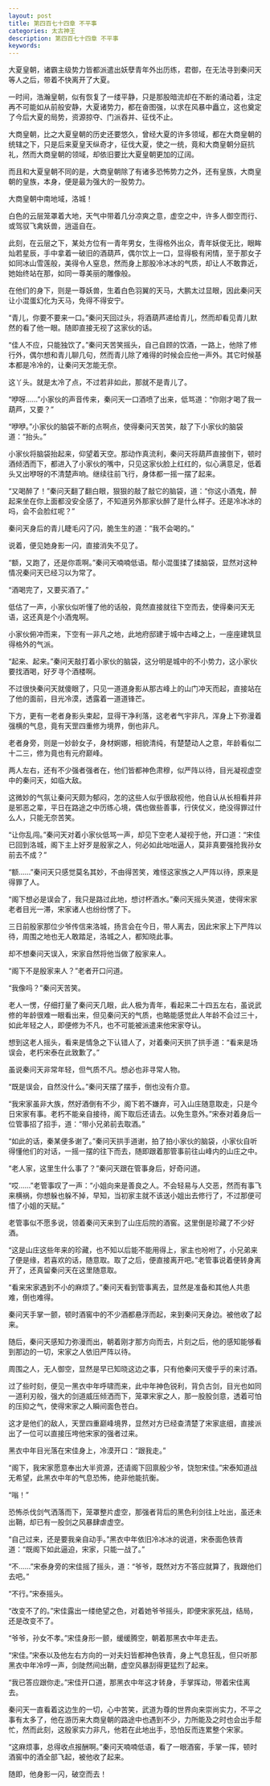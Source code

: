 ```yaml
---
layout: post
title: 第四百七十四章 不平事
categories: 太古神王
description: 第四百七十四章 不平事
keywords:
---
```


大夏皇朝，诸霸主级势力皆都派遣出妖孽青年外出历练，君御，在无法寻到秦问天等人之后，带着不快离开了大夏。

一时间，浩瀚皇朝，似有恢复了一缕平静，只是那股暗流却在不断的涌动着，注定再不可能如从前般安静，大夏诸势力，都在奋图强，以求在风暴中矗立，这也奠定了今后大夏的局势，资源掠夺、门派吞并、征伐不止。

大商皇朝，比之大夏皇朝的历史还要悠久，曾经大夏的许多领域，都在大商皇朝的统辖之下，只是后来夏皇天纵奇才，征伐大夏，使之一统，竟和大商皇朝分庭抗礼，然而大商皇朝的领域，却依旧要比大夏皇朝更加的辽阔。

而且和大夏皇朝不同的是，大商皇朝除了有诸多恐怖势力之外，还有皇族，大商皇朝的皇族，本身，便是最为强大的一股势力。

大商皇朝中南地域，洛城！

白色的云层笼罩着大地，天气中带着几分凉爽之意，虚空之中，许多人御空而行、或驾驭飞禽妖兽，逍遥自在。

此刻，在云层之下，某处方位有一青年男女，生得格外出众，青年妖俊无比，眼眸灿若星辰，手中拿着一破旧的酒葫芦，偶尔饮上一口，显得极有闲情，至于那女子如同冰山雪莲般，美得令人窒息，然而身上那股冷冰冰的气质，却让人不敢靠近，她始终站在那，如同一尊美丽的雕像般。

在他们的身下，则是一尊妖兽，生着白色羽翼的天马，大鹏太过显眼，因此秦问天让小混蛋幻化为天马，免得不得安宁。

“青儿，你要不要来一口。”秦问天回过头，将酒葫芦递给青儿，然而却看见青儿默然的看了他一眼。随即直接无视了这家伙的话。

“佳人不应，只能独饮了。”秦问天苦笑摇头，自己自顾的饮酒，一路上，他除了修行外，偶尔想和青儿聊几句，然而青儿除了难得的时候会应他一声外。其它时候基本都是冷冷的，让秦问天怎能无奈。

这丫头。就是太冷了点，不过若非如此，那就不是青儿了。

“咿呀……”小家伙的声音传来，秦问天一口酒喷了出来，低骂道：“你刚才喝了我一葫芦，又要？”

“咿咿。”小家伙的脑袋不断的点啊点，使得秦问天苦笑，敲了下小家伙的脑袋道：“抬头。”

小家伙将脑袋抬起来，仰望着天空。那动作真流利，秦问天将葫芦直接倒下，顿时酒倾洒而下，都进入了小家伙的嘴中，只见这家伙脸上红红的，似心满意足，低着头又出咿呀的不清楚声响。继续往前飞行，身体都一摇一摆了起来。

“又喝醉了！”秦问天翻了翻白眼，狠狠的敲了敲它的脑袋，道：“你这小酒鬼，醉起来坐在你上面都没安全感了，不知道另外那家伙醉了是什么样子。还是冷冰冰的吗，会不会脸红呢？”

秦问天身后的青儿睫毛闪了闪，脆生生的道：“我不会喝的。”

说着，便见她身影一闪，直接消失不见了。

“额，又跑了，还是你乖啊。”秦问天喃喃低语。帮小混蛋揉了揉脑袋，显然对这种情况秦问天已经习以为常了。

“酒喝完了，又要买酒了。”

低估了一声，小家伙似听懂了他的话般，竟然直接就往下空而去，使得秦问天无语，这还真是个小酒鬼啊。

小家伙俯冲而来，下空有一非凡之地，此地府邸建于城中古峰之上，一座座建筑显得格外的气派。

“起来、起来。”秦问天敲打着小家伙的脑袋，这分明是城中的不小势力，这小家伙要找酒喝，好歹寻个酒楼啊。

不过很快秦问天就傻眼了，只见一道道身影从那古峰上的山门冲天而起，直接站在了他的面前，目光冷漠，透露着一道道锋芒。

下方，更有一老者身影头束起，显得干净利落，这老者气宇非凡，浑身上下弥漫着强横的气息，竟有天罡四重修为境界，倒也非凡。

老者身旁，则是一妙龄女子，身材婀娜，相貌清纯，有楚楚动人之意，年龄看似二十二三，修为竟也有元府巅峰。

两人左右，还有不少强者强者在，他们皆都神色肃穆，似严阵以待，目光凝视虚空中的秦问天，如临大敌。

这微妙的气氛让秦问天颇为郁闷，怎的这些人似乎很敌视他，他自认从长相看并非是邪恶之辈，平日在路途之中历练心境，偶也做些善事，行侠仗义，绝没得罪过什么人，只能无奈苦笑。

“让你乱闯。”秦问天对着小家伙低骂一声，却见下空老人凝视于他，开口道：“宋佳已回到洛城，阁下主上好歹是殷家之人，何必如此咄咄逼人，莫非真要强抢我孙女前去不成？”

“额……”秦问天只感觉莫名其妙，不由得苦笑，难怪这家族之人严阵以待，原来是得罪了人。

“阁下想必是误会了，我只是路过此地，想讨杯酒水。”秦问天摇头笑道，使得宋家老者目光一滞，宋家诸人也纷纷愣了下。

三日前殷家那位少爷传信来洛城，扬言会在今日，带人离去，因此宋家上下严阵以待，周围之地也无人敢踏足，洛城之人，都知晓此事。

却不想秦问天误入，宋家自然将他当做了殷家来人。

“阁下不是殷家来人？”老者开口问道。

“我像吗？”秦问天苦笑。

老人一愣，仔细打量了秦问天几眼，此人极为青年，看起来二十四五左右，虽说武修的年龄很难一眼看出来，但见秦问天的气质，也略能感觉此人年龄不会过三十，如此年轻之人，即便修为不凡，也不可能被派遣来他宋家夺认。

想到这老人摇头，看来是情急之下认错人了，对着秦问天拱了拱手道：“看来是场误会，老朽宋泰在此致歉了。”

虽说秦问天非常年轻，但气质不凡。想必也非寻常人物。

“既是误会，自然没什么。”秦问天摆了摆手，倒也没有介意。

“我宋家虽非大族，然好酒倒有不少，阁下若不嫌弃，可入山庄随意取走，只是今日宋家有事。老朽不能亲自接待，阁下取后还请去。以免生意外。”宋泰对着身后一位管事招了招手，道：“带小兄弟前去取酒。”

“如此的话，秦某便多谢了。”秦问天拱手道谢，拍了拍小家伙的脑袋，小家伙自听得懂他们的对话，一摇一摆的往下而去，随即跟着那管事前往山峰内的山庄之中。

“老人家，这里生什么事了？”秦问天跟在管事身后，好奇问道。

“哎……”老管事叹了一声：“小姐向来是善良之人。不会轻易与人交恶，然而有事飞来横祸，你想躲也躲不掉，早知，当初家主就不该送小姐出去修行了，不过那便可惜了小姐的天赋。”

老管事似不愿多说，领着秦问天来到了山庄后院的酒窖。这里倒是珍藏了不少好酒。

“这是山庄这些年来的珍藏，也不知以后能不能用得上，家主也吩咐了，小兄弟来了便是缘，若喜欢的话，随意取。取了之后，便直接离开吧。”老管事说着便转身离开了，还真留秦问天在这里随意取。

“看来宋家遇到不小的麻烦了。”秦问天看到管事离去，显然是准备和其他人共患难，倒也难得。

秦问天手掌一颤，顿时酒窖中的不少酒都悬浮而起，来到秦问天身边。被他收了起来。

随后，秦问天感知力弥漫而出，朝着刚才那方向而去，片刻之后，他的感知能够看到那边的一切，宋家之人依旧严阵以待。

周围之人，无人御空，显然是早已知晓这边之事，只有他秦问天傻乎乎的来讨酒。

过了些时刻，便见一黑衣中年呼啸而来，此中年神色锐利，背负古剑，目光也如同一道利刃般，强大的剑道威压倾洒而下，笼罩宋家之人，那一股股剑意，透着可怕的压抑之气，使得宋家之人瞬间面色苍白。

这才是他们的敌人，天罡四重巅峰境界，显然对方已经查清楚了宋家底细，直接派出了一位可以直接压垮他宋家的强者过来。

黑衣中年目光落在宋佳身上，冷漠开口：“跟我走。”

“阁下，我宋家愿意奉出大半资源，还请阁下回禀殷少爷，饶恕宋佳。”宋泰知道战无希望，此黑衣中年的气息恐怖，绝非他能抗衡。

“嗡！”

恐怖杀伐剑气洒落而下，笼罩整片虚空，那强者背后的黑色利剑往上吐出，虽还未出鞘，却已有一股剑之风暴肆虐虚空。

“自己过来，还是要我亲自动手。”黑衣中年依旧冷冰冰的说道，宋泰面色铁青道：“既阁下如此逼迫，宋家，只能一战了。”

“不……”宋泰身旁的宋佳摇了摇头，道：“爷爷，既然对方不答应就算了，我跟他们去吧。”

“不行。”宋泰摇头。

“改变不了的。”宋佳露出一缕绝望之色，对着她爷爷摇头，即便宋家死战，结局，还是改变不了。

“爷爷，孙女不孝。”宋佳身形一颤，缓缓腾空，朝着那黑衣中年走去。

“宋佳。”宋泰以及他左右方向的一对夫妇皆都神色铁青，身上气息狂乱，但只听那黑衣中年冷哼一声，剑陡然间出鞘，虚空风暴刮得更猛烈了起来。

“我已答应跟你走。”宋佳开口道，那黑衣中年这才转身，手掌挥动，带着宋佳离去。

秦问天一直看着这边生的一切，心中苦笑，武道为尊的世界向来崇尚实力，不平之事有太多了，他在游历来大商皇朝的路途中也遇到不少，力所能及之时也会出手帮忙，然而此刻，这殷家实力非凡，他若在此地出手，恐怕反而连累整个宋家。

“这麻烦事，总得收点报酬啊。”秦问天喃喃低语，看了一眼酒窖，手掌一挥，顿时酒窖中的酒全部飞起，被他收了起来。

随即，他身影一闪，破空而去！
